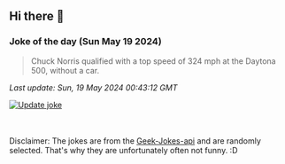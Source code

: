 ## Hi there 👋

### Joke of the day (Sun May 19 2024)
<!-- joke -->
>Chuck Norris qualified with a top speed of 324 mph at the Daytona 500, without a car.
<!-- /joke -->

*Last update: Sun, 19 May 2024 00:43:12 GMT*

[![Update joke](https://github.com/nclskfm/nclskfm/actions/workflows/joke.yml/badge.svg)](https://github.com/nclskfm/nclskfm/actions/workflows/joke.yml)

<br><br>
Disclaimer: The jokes are from the [Geek-Jokes-api](https://github.com/sameerkumar18/geek-joke-api) and are randomly selected. That's why they are unfortunately often not funny. :D
